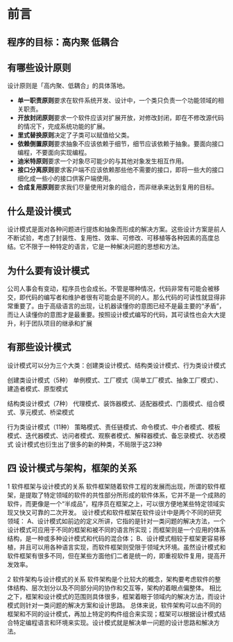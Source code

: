 # 前言

## 程序的目标：高内聚 低耦合

## 有哪些设计原则

设计原则是「高内聚、低耦合」的具体落地。

* **单一职责原则**要求在软件系统开发、设计中，一个类只负责一个功能领域的相关职责。
* **开放封闭原则**要求一个软件应该对扩展开放，对修改封闭，即在不修改源代码的情况下，完成系统功能的扩展。
* **里式替换原则**决定了子类可以赋值给父类。
* **依赖倒置原则**要求抽象不应该依赖于细节，细节应该依赖于抽象。要面向接口编程，不要面向实现编程。
* **迪米特原则**要求一个对象尽可能少的与其他对象发生相互作用。
* **接口分离原则**要求客户端不应该依赖那些他不需要的接口，即将一些大的接口细化成一些小的接口供客户端使用。
* **合成复用原则**要求我们尽量使用对象的组合，而非继承来达到复用的目标。

## 什么是设计模式

设计模式是面对各种问题进行提炼和抽象而形成的解决方案。这些设计方案是前人不断试验，考虑了封装性、复用性、效率、可修改、可移植等各种因素的高度总结。它不限于一种特定的语言，它是一种解决问题的思想和方法。

## 为什么要有设计模式

公司人事会有变动，程序员也会成长。不管是哪种情况，代码非常有可能会被移交，即代码的编写者和维护者很有可能会是不同的人。那么代码的可读性就显得非常重要了。由于高级语言的出现，让机器读懂你的意图已经不是最主要的“矛盾”，而让人读懂你的意图才是最重要。按照设计模式编写的代码，其可读性也会大大提升，利于团队项目的继承和扩展

## 有那些设计模式

设计模式可以分为三个大类：创建类设计模式、结构类设计模式、行为类设计模式

创建类设计模式（5种）
单例模式、工厂模式（简单工厂模式、抽象工厂模式）、建造者模式、原型模式

结构类设计模式（7种）
代理模式、装饰器模式、适配器模式、门面模式、组合模式、享元模式、桥梁模式

行为类设计模式（11种）
策略模式、责任链模式、命令模式、中介者模式、模板模式、迭代器模式、访问者模式、观察者模式、解释器模式、备忘录模式、状态模式
设计模式也衍生出了很多的新的种类，不局限于这23种

## 四 设计模式与架构，框架的关系

1 软件框架与设计模式的关系
软件框架随着软件工程的发展而出现，所谓的软件框架，是提取了特定领域的软件的共性部分所形成的软件体系，它并不是一个成熟的软件，而更像是一个“半成品”，程序员在框架之上，可以很方便地某些特定领域实现又快又可靠的二次开发。
设计模式和软件框架在软件设计中是两个不同的研究领域：
A、设计模式如前边的定义所讲，它指的是针对一类问题的解决方法，一个设计模式可应用于不同的框架和被不同的语言所实现；而框架则是一个应用的体系结构，是一种或多种设计模式和代码的混合体；
B、设计模式相较于框架更容易移植，并且可以用各种语言实现，而软件框架则受限于领域大环境。虽然设计模式和软件框架有很多不同，但在某些方面他们二者是统一的，即重视软件复用，提高开发效率。

2 软件架构与设计模式的关系
软件架构是个比较大的概念，架构要考虑软件的整体结构、层次划分以及不同部分间的协作和交互等，架构的着眼点偏整体。
相比之下，框架和设计模式的范围则具体很多，框架着眼于领域内的解决方法，而设计模式则针对一类问题的解决方案和设计思路。
总体来说，软件架构可以由不同的框架和不同的设计模式，再加上特定的构件组合来实现；框架可以根据设计模式结合特定编程语言和环境来实现。设计模式就是解决单一问题的设计思路和解决方法。
